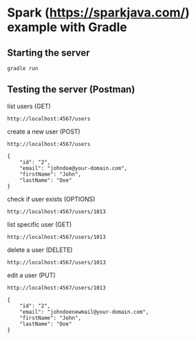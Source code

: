 Spark (https://sparkjava.com/) example with Gradle
==================================================

Starting the server
-------------------

`gradle run`

Testing the server (Postman)
---------------------

list users (GET)

`http://localhost:4567/users`

create a new user (POST)

`http://localhost:4567/users`

```
{
    "id": "2", 
    "email": "johndoe@your-domain.com", 
    "firstName": "John",
    "lastName": "Doe"
}
```

check if user exists (OPTIONS)

`http://localhost:4567/users/1013`

list specific user (GET)

`http://localhost:4567/users/1013`

delete a user (DELETE)

`http://localhost:4567/users/1013`

edit a user (PUT)

`http://localhost:4567/users/1013`

```
{
    "id": "2", 
    "email": "johndoenewmail@your-domain.com", 
    "firstName": "John",
    "lastName": "Doe"
}
```


